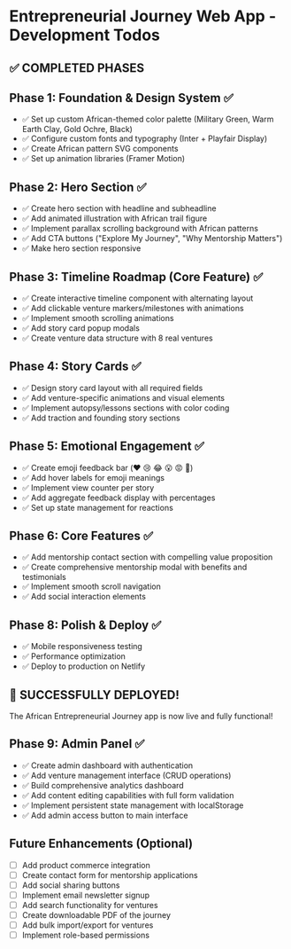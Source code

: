 # Entrepreneurial Journey Web App - Development Todos

## ✅ COMPLETED PHASES

## Phase 1: Foundation & Design System ✅
- ✅ Set up custom African-themed color palette (Military Green, Warm Earth Clay, Gold Ochre, Black)
- ✅ Configure custom fonts and typography (Inter + Playfair Display)
- ✅ Create African pattern SVG components
- ✅ Set up animation libraries (Framer Motion)

## Phase 2: Hero Section ✅
- ✅ Create hero section with headline and subheadline
- ✅ Add animated illustration with African trail figure
- ✅ Implement parallax scrolling background with African patterns
- ✅ Add CTA buttons ("Explore My Journey", "Why Mentorship Matters")
- ✅ Make hero section responsive

## Phase 3: Timeline Roadmap (Core Feature) ✅
- ✅ Create interactive timeline component with alternating layout
- ✅ Add clickable venture markers/milestones with animations
- ✅ Implement smooth scrolling animations
- ✅ Add story card popup modals
- ✅ Create venture data structure with 8 real ventures

## Phase 4: Story Cards ✅
- ✅ Design story card layout with all required fields
- ✅ Add venture-specific animations and visual elements
- ✅ Implement autopsy/lessons sections with color coding
- ✅ Add traction and founding story sections

## Phase 5: Emotional Engagement ✅
- ✅ Create emoji feedback bar (❤️ 😢 😂 😮 😡 🤔)
- ✅ Add hover labels for emoji meanings
- ✅ Implement view counter per story
- ✅ Add aggregate feedback display with percentages
- ✅ Set up state management for reactions

## Phase 6: Core Features ✅
- ✅ Add mentorship contact section with compelling value proposition
- ✅ Create comprehensive mentorship modal with benefits and testimonials
- ✅ Implement smooth scroll navigation
- ✅ Add social interaction elements

## Phase 8: Polish & Deploy ✅
- ✅ Mobile responsiveness testing
- ✅ Performance optimization
- ✅ Deploy to production on Netlify

## 🚀 SUCCESSFULLY DEPLOYED!

The African Entrepreneurial Journey app is now live and fully functional!

## Phase 9: Admin Panel ✅
- ✅ Create admin dashboard with authentication
- ✅ Add venture management interface (CRUD operations)
- ✅ Build comprehensive analytics dashboard
- ✅ Add content editing capabilities with full form validation
- ✅ Implement persistent state management with localStorage
- ✅ Add admin access button to main interface

## Future Enhancements (Optional)
- [ ] Add product commerce integration
- [ ] Create contact form for mentorship applications
- [ ] Add social sharing buttons
- [ ] Implement email newsletter signup
- [ ] Add search functionality for ventures
- [ ] Create downloadable PDF of the journey
- [ ] Add bulk import/export for ventures
- [ ] Implement role-based permissions
